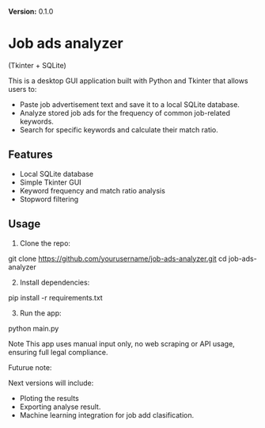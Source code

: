 **Version:** 0.1.0
# Job ads analyzer

 (Tkinter + SQLite)

This is a desktop GUI application built with Python and Tkinter that allows users to:
- Paste job advertisement text and save it to a local SQLite database.
- Analyze stored job ads for the frequency of common job-related keywords.
- Search for specific keywords and calculate their match ratio.

## Features
- Local SQLite database  
- Simple Tkinter GUI  
- Keyword frequency and match ratio analysis  
- Stopword filtering  

## Usage

1. Clone the repo:

git clone https://github.com/yourusername/job-ads-analyzer.git
cd job-ads-analyzer

2. Install dependencies:

pip install -r requirements.txt

3. Run the app:

python main.py

Note
This app uses manual input only, no web scraping or API usage, ensuring full legal compliance.

Futurue note:

Next versions will include:

- Ploting the results
- Exporting analyse result.
- Machine learning integration for job add clasification.